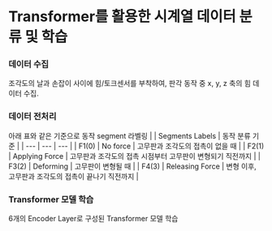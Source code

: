 # Transformer를 활용한 시계열 데이터 분류 및 학습

### 데이터 수집
조각도의 날과 손잡이 사이에 힘/토크센서를 부착하여, 판각 동작 중 x, y, z 축의 힘 데이터 수집.

### 데이터 전처리
아래 표와 같은 기준으로 동작 segment 라벨링
| | Segments Labels | 동작 분류 기준 |
| --- | --- | --- |
| F1(0) | No force | 고무판과 조각도의 접촉이 없을 때 |
| F2(1) | Applying Force | 고무판과 조각도의 접촉 시점부터 고무판이 변형되기 직전까지 |
| F3(2) | Deforming | 고무판이 변형될 때 |
| F4(3) | Releasing Force | 변형 이후, 고무판과 조각도의 접촉이 끝나기 직전까지 |


### Transformer 모델 학습
6개의 Encoder Layer로 구성된 Transformer 모델 학습 
